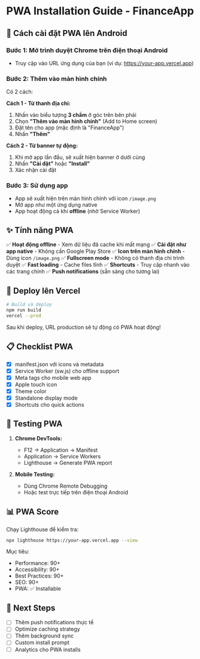 # PWA Installation Guide - FinanceApp

## 📱 Cách cài đặt PWA lên Android

### Bước 1: Mở trình duyệt Chrome trên điện thoại Android
- Truy cập vào URL ứng dụng của bạn (ví dụ: https://your-app.vercel.app)

### Bước 2: Thêm vào màn hình chính
Có 2 cách:

**Cách 1 - Từ thanh địa chỉ:**
1. Nhấn vào biểu tượng **3 chấm** ở góc trên bên phải
2. Chọn **"Thêm vào màn hình chính"** (Add to Home screen)
3. Đặt tên cho app (mặc định là "FinanceApp")
4. Nhấn **"Thêm"**

**Cách 2 - Từ banner tự động:**
1. Khi mở app lần đầu, sẽ xuất hiện banner ở dưới cùng
2. Nhấn **"Cài đặt"** hoặc **"Install"**
3. Xác nhận cài đặt

### Bước 3: Sử dụng app
- App sẽ xuất hiện trên màn hình chính với icon `/image.png`
- Mở app như một ứng dụng native
- App hoạt động cả khi **offline** (nhờ Service Worker)

## ✨ Tính năng PWA

✅ **Hoạt động offline** - Xem dữ liệu đã cache khi mất mạng
✅ **Cài đặt như app native** - Không cần Google Play Store
✅ **Icon trên màn hình chính** - Dùng icon `/image.png`
✅ **Fullscreen mode** - Không có thanh địa chỉ trình duyệt
✅ **Fast loading** - Cache files tĩnh
✅ **Shortcuts** - Truy cập nhanh vào các trang chính
✅ **Push notifications** (sẵn sàng cho tương lai)

## 🚀 Deploy lên Vercel

```bash
# Build và deploy
npm run build
vercel --prod
```

Sau khi deploy, URL production sẽ tự động có PWA hoạt động!

## 📋 Checklist PWA

- [x] manifest.json với icons và metadata
- [x] Service Worker (sw.js) cho offline support
- [x] Meta tags cho mobile web app
- [x] Apple touch icon
- [x] Theme color
- [x] Standalone display mode
- [x] Shortcuts cho quick actions

## 🔧 Testing PWA

1. **Chrome DevTools:**
   - F12 → Application → Manifest
   - Application → Service Workers
   - Lighthouse → Generate PWA report

2. **Mobile Testing:**
   - Dùng Chrome Remote Debugging
   - Hoặc test trực tiếp trên điện thoại Android

## 📊 PWA Score

Chạy Lighthouse để kiểm tra:
```bash
npx lighthouse https://your-app.vercel.app --view
```

Mục tiêu: 
- Performance: 90+
- Accessibility: 90+
- Best Practices: 90+
- SEO: 90+
- PWA: ✅ Installable

## 🎯 Next Steps

- [ ] Thêm push notifications thực tế
- [ ] Optimize caching strategy
- [ ] Thêm background sync
- [ ] Custom install prompt
- [ ] Analytics cho PWA installs
